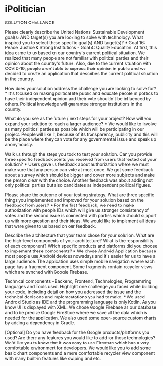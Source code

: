 # iPolitician
SOLUTION CHALLANGE

Please clearly describe the United Nations' Sustainable Development goal(s) AND target(s) you are looking to solve with technology. What inspired you to select these specific goal(s) AND target(s)? *
Goal 16: Peace, Justice & Strong Institutions - Goal 4: Quality Education.
At first, this idea came to us based on our country's current political situation. We realized that many people are not familiar with political parties and their opinion about the country's future. Also, due to the current situation with COVID-19, people aren't able to express their opinion in public and we decided to create an application that describes the current political situation in the country.

How does your solution address the challenge you are looking to solve for? *
It's focused on making political life public and educate people in politics to have their independent opinion and their vote shouldn't be influenced by others. Political knowledge will guarantee stronger institutions in the country.

What do you see as the future / next steps for your project? How will you expand your solution to reach a larger audience? *
We would like to involve as many political parties as possible which will be participating in our project. People will like it, because of its transparency, publicity and this will be the place where they can vote for any governmental issue and speak up anonymously. 

Walk us through the steps you took to test your solution. Can you provide three specific feedback points you received from users that tested out your solution? *
Users gave us feedback about authorization where we must make sure that any person can vote at most once. We got some feedback about a survey which should be bigger and cover more subjects and make the person clear with the choice. Another feedback was about adding not only political parties but also candidates as independent political figures.

Please share the outcome of your testing strategy. What are three specific things you implemented and improved for your solution based on the feedback from users? *
For the first feedback, we need to make authorization with people IDs which will give us stronger consistency of votes and the second issue is connected with parties which should support us with more question and their ideas. We would like to implement all ideas that were given to us based on our feedback.

Describe the architecture that your team chose for your solution. What are the high-level components of your architecture? What is the responsibility of each component? Which specific products and platforms did you choose to implement these components? *
We chose Android Application because most people use Android devices nowadays and it's easier for us to have a large audience. The application uses simple mobile navigation where each page has a fragment component. Some fragments contain recycler views which are synched with Google Firebase.

Technical components - Backend, Frontend, Technologies, Programming languages and Tools used.
Highlight one challenge you faced while building your code, including detail on how you addressed the issue and the technical decisions and implementations you had to make. *
We used Android Studio as IDE and the programming language is only Kotlin. As you know UI is displayed with XML. We chose Google Firebase as our database and to be precise Google FireStore where we save all the data which is needed for the application. We also used some open-source custom charts by adding a dependency in Gradle.

[Optional] Do you have feedback for the Google products/platforms you used? Are there any features you would like to add for those technologies?
We'd like you to know that it was easy to use Firestore which has a very comfortable environment for developers. We would like you to add some basic chart components and a more comfortable recycler view component with many built-in features like swiping and etc.
